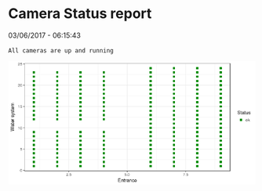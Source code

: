 Camera Status report
================
03/06/2017 - 06:15:43

    All cameras are up and running

![](camreport_files/figure-markdown_github/unnamed-chunk-2-1.png)
